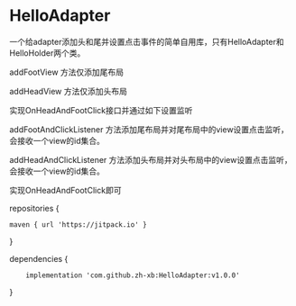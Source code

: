 # HelloAdapter
一个给adapter添加头和尾并设置点击事件的简单自用库，只有HelloAdapter和HelloHolder两个类。

addFootView 方法仅添加尾布局

addHeadView 方法仅添加头布局

实现OnHeadAndFootClick接口并通过如下设置监听

addFootAndClickListener 方法添加尾布局并对尾布局中的view设置点击监听，会接收一个view的id集合。

addHeadAndClickListener 方法添加头布局并对头布局中的view设置点击监听，会接收一个view的id集合。

实现OnHeadAndFootClick即可



repositories {

	maven { url 'https://jitpack.io' }
	
}

dependencies {

	    implementation 'com.github.zh-xb:HelloAdapter:v1.0.0'
	    
}
  
